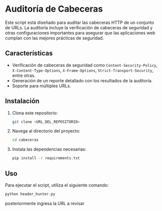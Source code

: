 # Auditoría de Cabeceras

Este script está diseñado para auditar las cabeceras HTTP de un conjunto de URLs. La auditoría incluye la verificación de cabeceras de seguridad y otras configuraciones importantes para asegurar que las aplicaciones web cumplan con las mejores prácticas de seguridad.

## Características

- Verificación de cabeceras de seguridad como `Content-Security-Policy`, `X-Content-Type-Options`, `X-Frame-Options`, `Strict-Transport-Security`, entre otras.
- Generación de un reporte detallado con los resultados de la auditoría.
- Soporte para múltiples URLs.

## Instalación

1. Clona este repositorio:
    ```bash
    git clone <URL_DEL_REPOSITORIO>
    ```
2. Navega al directorio del proyecto:
    ```bash
    cd cabeceras
    ```
3. Instala las dependencias necesarias:
    ```bash
    pip install -r requirements.txt
    ```

## Uso

Para ejecutar el script, utiliza el siguiente comando:
```bash
python header_hunter.py
```
posteriormente ingresa la URL a revisar
